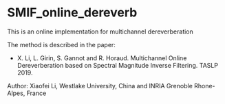 # SMIF_online_dereverb

This is an online implementation for multichannel dereverberation

The method is described in the paper:

- X. Li, L. Girin, S. Gannot and R. Horaud. Multichannel Online Dereverberation based on Spectral Magnitude Inverse Filtering. TASLP 2019.

Author: Xiaofei Li, Westlake University, China and INRIA Grenoble Rhone-Alpes, France